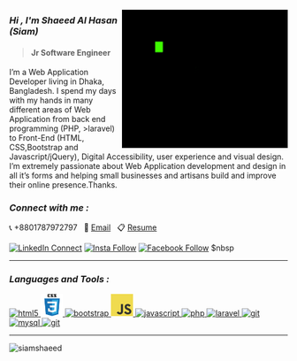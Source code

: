 <a href="https://siamshaeed.github.io/siamshaeed" rel="nofollow"><img width="300" height="250" align="right" src="image/gifimageSiam.gif" alt="siamshaeed"></a>

<h3><i>Hi , I'm Shaeed Al Hasan (Siam)</i></h3>

<blockquote>
<h4>Jr Software Engineer</h4>
</blockquote>

<p>
I’m a Web Application Developer living in Dhaka, Bangladesh. I spend my days with my hands in many different areas of Web Application from back end programming (PHP, >laravel) to Front-End (HTML, CSS,Bootstrap and Javascript/jQuery), Digital Accessibility, user experience and visual design. I’m extremely passionate about Web Application development and design in all it’s forms and helping small businesses and artisans build and improve their online presence.Thanks.
</p>


<h3 align="left" ><i>Connect with me :</i></h3>

<p style="list-style : none"><g-emoji class="g-emoji" alias="telephone_receiver" fallback-src="https://github.githubassets.com/images/icons/emoji/unicode/1f4de.png">📞</g-emoji> +8801787972797
&nbsp  <g-emoji class="g-emoji" alias="love_letter" fallback-src="https://github.githubassets.com/images/icons/emoji/unicode/1f48c.png">💌</g-emoji> <a href="mailto:siamshaeed@gmail.com">Email</a> <span> &nbsp </span>
<g-emoji class="g-emoji" alias="love_letter" fallback-src="https://github.githubassets.com/images/icons/emoji/unicode/1f48c.png">📋</g-emoji> <a href="https://drive.google.com/file/d/1tvsxw9HX1K8BuiOlyzbeCTQ3pvadELLe/view?usp=sharing">Resume</a>
</p>


<p><a href="https://www.linkedin.com/in/siamshaeed" target="_blank" rel="nofollow"><img src="https://camo.githubusercontent.com/a0182f84f3e188a2e03f07520e29be1eccdd96e4182adcb829c8f1633354bba6/68747470733a2f2f696d672e736869656c64732e696f2f62616467652f2532302d436f6e6e6563742d626c61636b3f636f6c6f723d313431373141266c6162656c436f6c6f723d323132313231266c6f676f3d6c696e6b6564696e266c6f676f436f6c6f723d666666666666" alt="LinkedIn Connect" data-canonical-src="https://img.shields.io/badge/%20-Connect-black?color=14171A&amp;labelColor=212121&amp;logo=linkedin&amp;logoColor=ffffff" style="max-width:100%;"></a>  
<a href="https://www.instagram.com/siamshaeed" rel="nofollow" target="_blank"><img src="https://camo.githubusercontent.com/f4ef781b4437f119cfde069296b1319a35548c5e9499bf5625b1be0bbf1bae36/68747470733a2f2f696d672e736869656c64732e696f2f62616467652f2532302d466f6c6c6f772d626c61636b3f636f6c6f723d313431373141266c6162656c436f6c6f723d643831623630266c6f676f3d696e7374616772616d266c6f676f436f6c6f723d666666666666" alt="Insta Follow" data-canonical-src="https://img.shields.io/badge/%20-Follow-black?color=14171A&amp;labelColor=d81b60&amp;logo=instagram&amp;logoColor=ffffff" style="max-width:100%;"></a>   
<a href="https://www.facebook.com/siamshaeed" rel="nofollow" target="_blank"><img src="https://camo.githubusercontent.com/47b65ed813d3718fef3d9836c912030ad840e4687c9ea6ef5615f4bc25dee989/68747470733a2f2f696d672e736869656c64732e696f2f62616467652f2532302d436f6e6e6563742d626c61636b3f636f6c6f723d313431373141266c6162656c436f6c6f723d313937366432266c6f676f3d66616365626f6f6b266c6f676f436f6c6f723d666666666666" alt="Facebook Follow" data-canonical-src="https://img.shields.io/badge/%20-Connect-black?color=14171A&amp;labelColor=1976d2&amp;logo=facebook&amp;logoColor=ffffff" style="max-width:100%;"></a>
  <span> $nbsp </span> <a target="_blank" rel="noopener noreferrer" href="https://camo.githubusercontent.com/620c701b40c2430d791ba253614c8f9f14a0167f5ddcccee7e6c2e59323cd306/68747470733a2f2f76697369746f722d62616467652e676c697463682e6d652f62616467653f706167655f69643d7069617368637365"><img src="https://camo.githubusercontent.com/620c701b40c2430d791ba253614c8f9f14a0167f5ddcccee7e6c2e59323cd306/68747470733a2f2f76697369746f722d62616467652e676c697463682e6d652f62616467653f706167655f69643d7069617368637365" alt="" data-canonical-src="https://visitor-badge.glitch.me/badge?page_id=siamshaeed" style="max-width:100%;"></a>

</p>

<hr>

<h3 align="left"><i>Languages and Tools :</i></h3>
<p align="left">
<a href="https://www.w3.org/html/" target="_blank"> <img src="https://www.vectorlogo.zone/logos/w3_html5/w3_html5-icon.svg" alt="html5" width="40" height="40"/> </a>
<a href="https://www.w3schools.com/css/" target="_blank"> <img src="https://raw.githubusercontent.com/github/explore/80688e429a7d4ef2fca1e82350fe8e3517d3494d/topics/css/css.png" alt="css3" width="40" height="40"/> </a>
  <a href="https://getbootstrap.com" target="_blank"> <img src="https://www.vectorlogo.zone/logos/getbootstrap/getbootstrap-icon.svg" alt="bootstrap" width="40" height="40"/> </a> 
<a href="https://developer.mozilla.org/en-US/docs/Web/JavaScript" target="_blank"> <img src="https://raw.githubusercontent.com/github/explore/5c058a388828bb5fde0bcafd4bc867b5bb3f26f3/topics/javascript/javascript.png" alt="javascript" width="40" height="40"/> </a>
<a href="https://jquery.com/" target="_blank"> <img src="https://www.vectorlogo.zone/logos/jquery/jquery-vertical.svg" alt="javascript" width="40" height="40"/> </a>
<a href="https://www.php.net" target="_blank"> <img src="https://www.vectorlogo.zone/logos/php/php-ar21.svg" alt="php" width="40" height="40"/> </a>
<a href="https://laravel.com/" target="_blank"> <img src="https://www.vectorlogo.zone/logos/laravel/laravel-icon.svg" alt="laravel" width="40" height="40"/> </a>
<a href="https://wordpress.org/" target="_blank"> <img src="https://www.vectorlogo.zone/logos/wordpress/wordpress-icon.svg" alt="git" width="40" height="40"/> </a> 
<a href="https://www.mysql.com/" target="_blank"> <img src="https://www.vectorlogo.zone/logos/mysql/mysql-icon.svg" alt="mysql" width="40" height="40"/> </a>
<a href="https://git-scm.com/" target="_blank"> <img src="https://www.vectorlogo.zone/logos/git-scm/git-scm-icon.svg" alt="git" width="40" height="40"/> </a> 


<hr> 

<p><img align="left" src="https://github-readme-stats.vercel.app/api/top-langs?username=siamshaeed&show_icons=true&locale=en&layout=compact" alt="siamshaeed" /></p>

